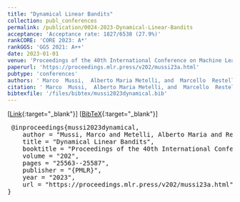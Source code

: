 ```yaml
---
title: "Dynamical Linear Bandits"
collection: publ_conferences
permalink: /publication/0024-2023-Dynamical-Linear-Bandits
acceptance: 'Acceptance rate: 1827/6538 (27.9%)'
rankCORE: 'CORE 2023: A*'
rankGGS: 'GGS 2021: A++'
date: 2023-01-01
venue: 'Proceedings of the 40th International Conference on Machine Learning (ICML)'
paperurl: 'https://proceedings.mlr.press/v202/mussi23a.html'
pubtype: 'conferences'
authors: ' Marco  Mussi,  Alberto Maria Metelli, and  Marcello  Restelli'
citation: ' Marco  Mussi,  Alberto Maria Metelli, and  Marcello  Restelli&quot;Dynamical Linear Bandits.&quot; Proceedings of the 40th International Conference on Machine Learning (ICML), 2023'
bibtexfile: '/files/bibtex/mussi2023dynamical.bib'
---
```

 [[Link](https://proceedings.mlr.press/v202/mussi23a.html){:target="_blank"}] [[BibTeX](/files/bibtex/mussi2023dynamical.bib){:target="_blank"}] 
<pre> @inproceedings{mussi2023dynamical,
    author = "Mussi, Marco and Metelli, Alberto Maria and Restelli, Marcello",
    title = "Dynamical Linear Bandits",
    booktitle = "Proceedings of the 40th International Conference on Machine Learning ({ICML})",
    volume = "202",
    pages = "25563--25587",
    publisher = "{PMLR}",
    year = "2023",
    url = "https://proceedings.mlr.press/v202/mussi23a.html"
} </pre>
